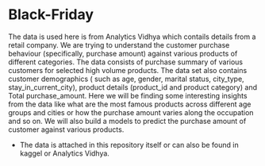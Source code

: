 # Black-Friday
The data is used here is from Analytics Vidhya which contails details from a retail company. We are trying to understand the customer purchase behaviour (specifically, purchase amount) against various products of different categories. The data consists of purchase summary of various customers for selected high volume products. The data set also contains customer demographics ( such as age, gender, marital status, city_type, stay_in_current_city), product details (product_id and product category) and Total purchase_amount. 
Here we will be finding some interesting insights from the data like what are the most famous products across different age groups and cities or how the purchase amount varies along the occupation and so on. We will also build a models to predict the purchase amount of customer against various products.
 * The data is attached in this repository itself or can also be found in  kaggel or Analytics Vidhya.
